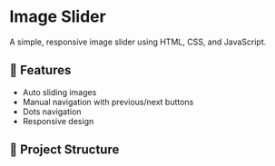 # Image Slider

A simple, responsive image slider using HTML, CSS, and JavaScript.

## 🚀 Features

- Auto sliding images
- Manual navigation with previous/next buttons
- Dots navigation
- Responsive design

## 📁 Project Structure

